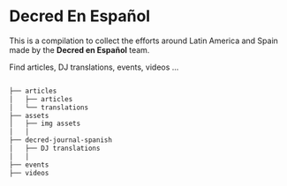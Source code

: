 # Decred En Español

This is a compilation to collect the efforts around Latin America and Spain made by the **Decred en Español** team.

Find articles, DJ translations, events, videos ...

```bash

├── articles
│   ├── articles
│   └── translations
├── assets
│   ├── img assets
│   │  
├── decred-journal-spanish
│   ├── DJ translations
│   │
├── events
├── videos

```
